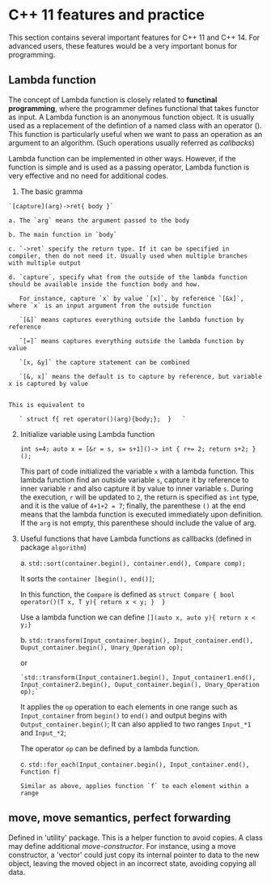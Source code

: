 # C++ 11 features and practice

This section contains several important features for C++ 11 and C++ 14. For advanced users, these features would be a very important bonus for programming. 

## Lambda function

The concept of Lambda function is closely related to __functinal programming__, where the programmer defines functional that takes functor as input. A Lambda function is an anonymous function object. It is usually used as a replacement of the defintion of a named class with an operator (). This function is particularly useful when we want to pass an operation as an argument to an algorithm. (Such operations usually referred as _callbacks_) 

Lambda function can be implemented in other ways. However, if the function is simple and is used as a passing operator, Lambda function is very effective and no need for additional codes.

   1. The basic gramma

    `[capture](arg)->ret{ body }` 

    a. The `arg` means the argument passed to the body
    
    b. The main function in `body`
    
    c. `->ret` specify the return type. If it can be specified in compiler, then do not need it. Usually used when multiple branches with multiple output

    d. `capture`, specify what from the outside of the lambda function should be available inside the function body and how. 
   
       For instance, capture `x` by value `[x]`, by reference `[&x]`, where `x` is an input argument from the outside function

       `[&]` means captures everything outside the lambda function by reference
  
       `[=]` means captures everything outside the lambda function by value

       `[x, &y]` the capture statement can be combined

       `[&, x]` means the default is to capture by reference, but variable x is captured by value


    This is equivalent to 

       ` struct f{ ret operator()(arg){body;};  }   `


   2. Initialize variable using Lambda function

  
      `int s=4; auto x = [&r = s, s= s+1]()-> int { r+= 2; return s+2; }();  `

      This part of code initialized the variable `x` with a lambda function. This lambda function find an outside variable `s`, capture it by reference to inner variable `r` and also capture it  by value to inner variable `s`. During the execution, `r` will be updated to `2`, the return is specified as `int` type, and it is the value of `4+1+2 = 7`; finally, the parenthese `()` at the end means that the lambda function is executed immediately upon definition. If the `arg` is not empty, this parenthese should include the value of arg. 


   3. Useful functions that have Lambda functions as callbacks (defined in package `algorithm`)


      a. `std::sort(container.begin(), container.end(), Compare comp);`

         It sorts the `container [begin(), end()]`;

         In this function, the `Compare` is defined as `struct Compare { bool operator()(T x, T y){ return x < y; }  }`

         Use a lambda function we can define `[](auto x, auto y){ return x < y;}`


      b. `std::transform(Input_container.begin(), Input_container.end(), Ouput_container.begin(), Unary_Operation op);`

         or

          `std::transform(Input_container1.begin(), Input_container1.end(), Input_container2.begin(), Ouput_container.begin(), Unary_Operation op);`


         It applies the `op` operation to each elements in one range such as `Input_container` from `begin()` to `end()` and output begins with `Output_container.begin()`; It can also applied to two ranges `Input_*1` and `Input_*2`;

         The operator `op` can be defined by a lambda function.



      c. `std::for_each(Input_container.begin(), Input_container.end(), Function f)` 

          Similar as above, applies function `f` to each element within a range


## move, move semantics, perfect forwarding

  Defined in 'utility' package. This is a helper function to avoid copies. A class may define additional _move-constructor_.  For instance, using a move constructor, a 'vector' could just copy its internal pointer to data to the new object, leaving the moved object in an incorrect state, avoiding copying all data. 



